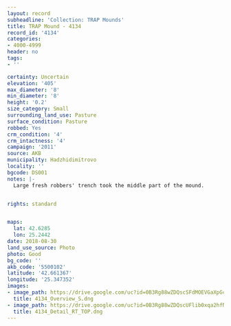 ```yaml
---
layout: record
subheadline: 'Collection: TRAP Mounds'
title: TRAP Mound - 4134
record_id: '4134'
categories:
- 4000-4999
header: no
tags:
- ''

certainty: Uncertain
elevation: '405'
max_diameter: '8'
min_diameter: '8'
height: '0.2'
size_category: Small
surrounding_land_use: Pasture
surface_condition: Pasture
robbed: Yes
crm_condition: '4'
crm_intactness: '4'
campaign: '2011'
source: AKB
municipality: Hadzhidimitrovo
locality: ''
bgcode: DS001
notes: |-
  Large fresh robbers' trench took the middle part of the mound.


rights: standard


maps:
  lat: 42.6285
  lon: 25.2442
date: 2018-08-30
land_use_source: Photo
photo: Good
bg_code: ''
akb_code: '5500102'
latitude: '42.661367'
longitude: '25.347352'
images:
- image_path: https://drive.google.com/uc?id=0B3Rg88wZDQscSFdMOEVGaXpGczg
  title: 4134_Overview_S.dng
- image_path: https://drive.google.com/uc?id=0B3Rg88wZDQscUFlib0xqa2hfN1E
  title: 4134_Detail_RT_TOP.dng
---
```

